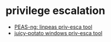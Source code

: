 # privilege escalation

* [PEAS-ng: linpeas priv-esca tool](https://github.com/carlospolop/PEASS-ng)
* [juicy-potato windows priv-esca tool](https://github.com/ohpe/juicy-potato)
